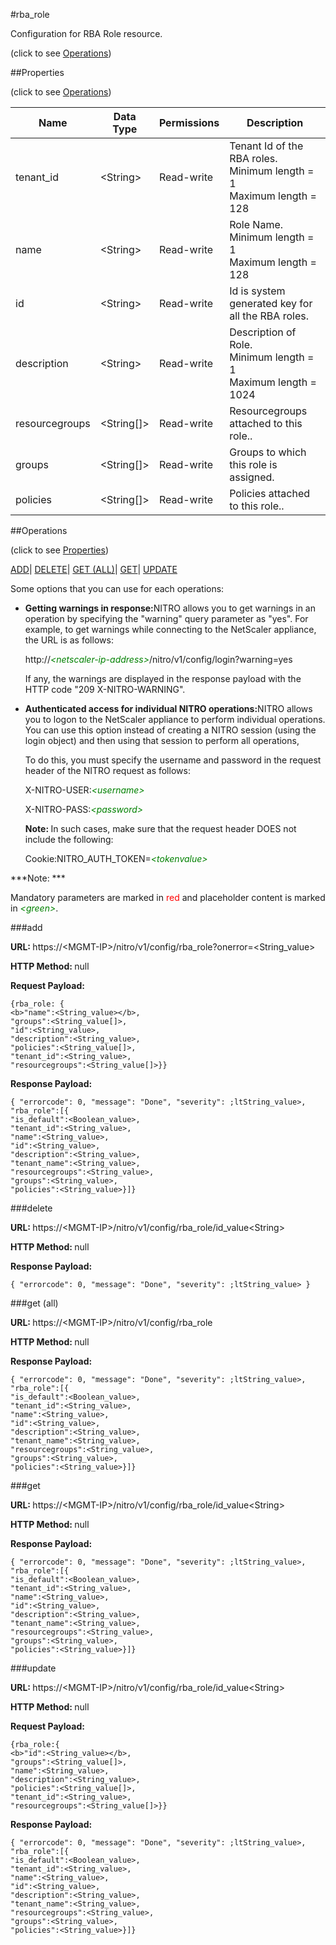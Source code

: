 #rba_role



Configuration for RBA Role resource.

<span>(click to see [Operations](#operations))</span>



##Properties 

<span>(click to see [Operations](#operations))</span>





<table><thead><tr><th>Name</th><th>Data Type</th><th>Permissions</th><th>Description</th></tr></thead><tbody><tr><td>tenant_id</td><td>&lt;String></td><td>Read-write</td><td>Tenant Id of the RBA roles.<br>Minimum length = 1<br>Maximum length = 128</td></tr><tr><td>name</td><td>&lt;String></td><td>Read-write</td><td>Role Name.<br>Minimum length = 1<br>Maximum length = 128</td></tr><tr><td>id</td><td>&lt;String></td><td>Read-write</td><td>Id is system generated key for all the RBA roles.</td></tr><tr><td>description</td><td>&lt;String></td><td>Read-write</td><td>Description of Role.<br>Minimum length = 1<br>Maximum length = 1024</td></tr><tr><td>resourcegroups</td><td>&lt;String[]></td><td>Read-write</td><td>Resourcegroups attached to this role..</td></tr><tr><td>groups</td><td>&lt;String[]></td><td>Read-write</td><td>Groups to which this role is assigned.</td></tr><tr><td>policies</td><td>&lt;String[]></td><td>Read-write</td><td>Policies attached to this role..</td></tr></tbody></table>

##Operations 

<span>(click to see [Properties](#properties))</span>





[ADD](#add)| [DELETE](#delete)| [GET (ALL)](#get-all)| [GET](#get)| [UPDATE](#update)





Some options that you can use for each operations:

<ul><li><p><b>Getting warnings in response:</b>NITRO allows you to get warnings in an operation by specifying the "warning" query parameter as "yes". For example, to get warnings while connecting to the NetScaler appliance, the URL is as follows:</p><p>http://<span style="color:green;font-style:italic;">&lt;netscaler-ip-address&gt;</span>/nitro/v1/config/login?warning=yes</p><p>If any, the warnings are displayed in the response payload with the HTTP code "209 X-NITRO-WARNING".</p></li><li><p><b>Authenticated access for individual NITRO operations:</b>NITRO allows you to logon to the NetScaler appliance to perform individual operations. You can use this option instead of creating a NITRO session (using the login object) and then using that session to perform all operations,</p><p>To do this, you must specify the username and password in the request header of the NITRO request as follows:</p><p>X-NITRO-USER:<span style="color:green;font-style:italic;">&lt;username&gt;</span></p><p>X-NITRO-PASS:<span style="color:green;font-style:italic;">&lt;password&gt;</span></p><p><b>Note: </b>In such cases, make sure that the request header DOES not include the following:</p><p>Cookie:NITRO_AUTH_TOKEN=<span style="color:green;font-style:italic;">&lt;tokenvalue&gt;</span></p></li></ul>







***Note: *** 

Mandatory parameters are marked in <span style="color:#FF0000;">red</span> and placeholder content is marked in <span style="color:green;font-style:italic">&lt;green&gt;</span>.



###add







<b>URL: </b>https://&lt;MGMT-IP&gt;/nitro/v1/config/rba_role?onerror=&lt;String_value&gt;

<b>HTTP Method: </b>null

<b>Request Payload: </b>
```
{rba_role: {
<b>"name":<String_value></b>,
"groups":<String_value[]>,
"id":<String_value>,
"description":<String_value>,
"policies":<String_value[]>,
"tenant_id":<String_value>,
"resourcegroups":<String_value[]>}}
```

<b>Response Payload: </b>
```
{ "errorcode": 0, "message": "Done", "severity": ;ltString_value>, "rba_role":[{
"is_default":<Boolean_value>,
"tenant_id":<String_value>,
"name":<String_value>,
"id":<String_value>,
"description":<String_value>,
"tenant_name":<String_value>,
"resourcegroups":<String_value>,
"groups":<String_value>,
"policies":<String_value>}]}
```







###delete







<b>URL: </b>https://&lt;MGMT-IP&gt;/nitro/v1/config/rba_role/id_value&lt;String&gt;

<b>HTTP Method: </b>null

<b>Response Payload: </b>
```
{ "errorcode": 0, "message": "Done", "severity": ;ltString_value> }
```







###get (all)







<b>URL: </b>https://&lt;MGMT-IP&gt;/nitro/v1/config/rba_role

<b>HTTP Method: </b>null

<b>Response Payload: </b>
```
{ "errorcode": 0, "message": "Done", "severity": ;ltString_value>, "rba_role":[{
"is_default":<Boolean_value>,
"tenant_id":<String_value>,
"name":<String_value>,
"id":<String_value>,
"description":<String_value>,
"tenant_name":<String_value>,
"resourcegroups":<String_value>,
"groups":<String_value>,
"policies":<String_value>}]}
```







###get







<b>URL: </b>https://&lt;MGMT-IP&gt;/nitro/v1/config/rba_role/id_value&lt;String&gt;

<b>HTTP Method: </b>null

<b>Response Payload: </b>
```
{ "errorcode": 0, "message": "Done", "severity": ;ltString_value>, "rba_role":[{
"is_default":<Boolean_value>,
"tenant_id":<String_value>,
"name":<String_value>,
"id":<String_value>,
"description":<String_value>,
"tenant_name":<String_value>,
"resourcegroups":<String_value>,
"groups":<String_value>,
"policies":<String_value>}]}
```







###update







<b>URL: </b>https://&lt;MGMT-IP&gt;/nitro/v1/config/rba_role/id_value&lt;String&gt;

<b>HTTP Method: </b>null

<b>Request Payload: </b>
```
{rba_role:{
<b>"id":<String_value></b>,
"groups":<String_value[]>,
"name":<String_value>,
"description":<String_value>,
"policies":<String_value[]>,
"tenant_id":<String_value>,
"resourcegroups":<String_value[]>}}
```

<b>Response Payload: </b>
```
{ "errorcode": 0, "message": "Done", "severity": ;ltString_value>, "rba_role":[{
"is_default":<Boolean_value>,
"tenant_id":<String_value>,
"name":<String_value>,
"id":<String_value>,
"description":<String_value>,
"tenant_name":<String_value>,
"resourcegroups":<String_value>,
"groups":<String_value>,
"policies":<String_value>}]}
```








